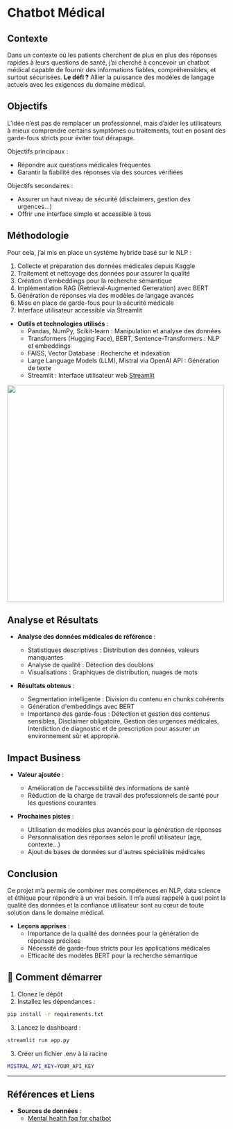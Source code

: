 # Chatbot Médical

## Contexte
Dans un contexte où les patients cherchent de plus en plus des réponses rapides à leurs questions de santé, j’ai cherché à concevoir un chatbot médical capable de fournir des informations fiables, compréhensibles, et surtout sécurisées. 
**Le défi ?** Allier la puissance des modèles de langage actuels avec les exigences du domaine médical.

## Objectifs
L’idée n’est pas de remplacer un professionnel, mais d’aider les utilisateurs à mieux comprendre certains symptômes ou traitements, tout en posant des garde-fous stricts pour éviter tout dérapage.

Objectifs principaux :
- Répondre aux questions médicales fréquentes
- Garantir la fiabilité des réponses via des sources vérifiées

Objectifs secondaires :
- Assurer un haut niveau de sécurité (disclaimers, gestion des urgences…)
- Offrir une interface simple et accessible à tous

## Méthodologie
Pour cela, j’ai mis en place un système hybride basé sur le NLP :
  1. Collecte et préparation des données médicales depuis Kaggle
  2. Traitement et nettoyage des données pour assurer la qualité
  3. Création d'embeddings pour la recherche sémantique
  4. Implémentation RAG (Retrieval-Augmented Generation) avec BERT
  5. Génération de réponses via des modèles de langage avancés
  6. Mise en place de garde-fous pour la sécurité médicale
  7. Interface utilisateur accessible via Streamlit

- **Outils et technologies utilisés** :
  - Pandas, NumPy, Scikit-learn : Manipulation et analyse des données
  - Transformers (Hugging Face), BERT, Sentence-Transformers : NLP et embeddings
  - FAISS, Vector Database : Recherche et indexation
  - Large Language Models (LLM), Mistral via OpenAI API : Génération de texte
  - Streamlit : Interface utilisateur web [Streamlit](https://medicalchatbot-dr8qsucyifmvyhshnk5erh.streamlit.app/)
 
<img src="https://github.com/user-attachments/assets/c24aed73-b023-4e14-adc0-c967cfd74418" width="500">

## Analyse et Résultats
- **Analyse des données médicales de référence** :
  - Statistiques descriptives : Distribution des données, valeurs manquantes
  - Analyse de qualité : Détection des doublons
  - Visualisations : Graphiques de distribution, nuages de mots

- **Résultats obtenus** :
  - Segmentation intelligente : Division du contenu en chunks cohérents
  - Génération d'embeddings avec BERT
  - Importance des garde-fous : Détection et gestion des contenus sensibles, Disclaimer obligatoire, Gestion des urgences médicales, Interdiction de diagnostic et de prescription pour assurer un environnement sûr et approprié.

## Impact Business
- **Valeur ajoutée** :
  - Amélioration de l'accessibilité des informations de santé
  - Réduction de la charge de travail des professionnels de santé pour les questions courantes

- **Prochaines pistes** :
  - Utilisation de modèles plus avancés pour la génération de réponses
  - Personnalisation des réponses selon le profil utilisateur (age, contexte...)
  - Ajout de bases de données sur d'autres spécialités médicales

## Conclusion
Ce projet m’a permis de combiner mes compétences en NLP, data science et éthique pour répondre à un vrai besoin. Il m’a aussi rappelé à quel point la qualité des données et la confiance utilisateur sont au cœur de toute solution dans le domaine médical.

- **Leçons apprises** :
  - Importance de la qualité des données pour la génération de réponses précises
  - Nécessité de garde-fous stricts pour les applications médicales
  - Efficacité des modèles BERT pour la recherche sémantique

## 🚀 Comment démarrer

1. Clonez le dépôt 
2. Installez les dépendances :

```bash
pip install -r requirements.txt
```

3. Lancez le dashboard :

```bash
streamlit run app.py
```

3. Créer un fichier .env à la racine 
```bash
MISTRAL_API_KEY=YOUR_API_KEY
```

---

## Références et Liens
- **Sources de données** :
  - [Mental health faq for chatbot](https://www.kaggle.com/datasets/narendrageek/mental-health-faq-for-chatbot)

